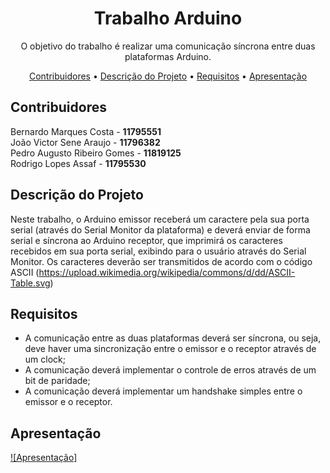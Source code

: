 <h1 align="center">Trabalho Arduino</h1>

<p align="center">O objetivo do trabalho é realizar uma comunicação síncrona entre duas plataformas Arduino.</p>

<p align="center">
    <a href="#contribuidores">Contribuidores</a> •
    <a href="#descrição-do-projeto">Descrição do Projeto</a> •
    <a href="#requisitos">Requisitos</a> •
    <a href="#apresentação">Apresentação</a>
</p>

## Contribuidores

Bernardo Marques Costa - **11795551**\
João Victor Sene Araujo - **11796382**\
Pedro Augusto Ribeiro Gomes - **11819125**\
Rodrigo Lopes Assaf - **11795530**

## Descrição do Projeto
Neste trabalho, o Arduino emissor receberá um caractere pela sua porta serial (através do Serial Monitor da plataforma) e deverá enviar de forma serial e síncrona ao Arduino receptor, que imprimirá os caracteres recebidos em sua porta serial, exibindo para o usuário através do Serial Monitor. Os caracteres deverão ser transmitidos de acordo com o código ASCII (https://upload.wikimedia.org/wikipedia/commons/d/dd/ASCII-Table.svg)

## Requisitos

<ul>
  <li>A comunicação entre as duas plataformas deverá ser síncrona, ou seja, deve haver uma sincronização entre o emissor e o receptor através de um clock;</li>
  <li>A comunicação deverá implementar o controle de erros através de um bit de paridade;</li>
  <li>A comunicação deverá implementar um handshake simples entre o emissor e o receptor.</li>
</ul>

## Apresentação
[![Apresentação]](https://youtu.be/96DKPb0xCZk)
